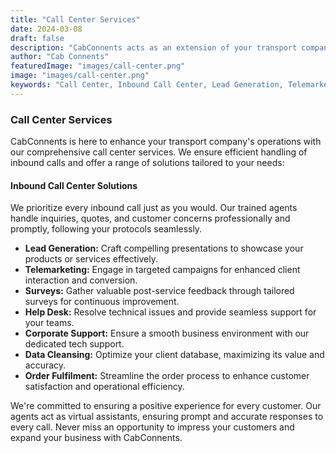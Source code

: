 ```yaml
---
title: "Call Center Services"
date: 2024-03-08
draft: false
description: "CabConnents acts as an extension of your transport company, providing cost-effective custom solutions that improve operational efficiency and reduce labor costs. Explore our inbound call center solutions and other services."
author: "Cab Connents"
featuredImage: "images/call-center.png"
image: "images/call-center.png"
keywords: "Call Center, Inbound Call Center, Lead Generation, Telemarketing, Surveys, Help Desk, Corporate Support, Data Cleansing, Order Fulfilment"
---
```


### Call Center Services

CabConnents is here to enhance your transport company's operations with our comprehensive call center services. We ensure efficient handling of inbound calls and offer a range of solutions tailored to your needs:

#### Inbound Call Center Solutions

We prioritize every inbound call just as you would. Our trained agents handle inquiries, quotes, and customer concerns professionally and promptly, following your protocols seamlessly.

- **Lead Generation:** Craft compelling presentations to showcase your products or services effectively.
- **Telemarketing:** Engage in targeted campaigns for enhanced client interaction and conversion.
- **Surveys:** Gather valuable post-service feedback through tailored surveys for continuous improvement.
- **Help Desk:** Resolve technical issues and provide seamless support for your teams.
- **Corporate Support:** Ensure a smooth business environment with our dedicated tech support.
- **Data Cleansing:** Optimize your client database, maximizing its value and accuracy.
- **Order Fulfilment:** Streamline the order process to enhance customer satisfaction and operational efficiency.

We're committed to ensuring a positive experience for every customer. Our agents act as virtual assistants, ensuring prompt and accurate responses to every call. Never miss an opportunity to impress your customers and expand your business with CabConnents.
